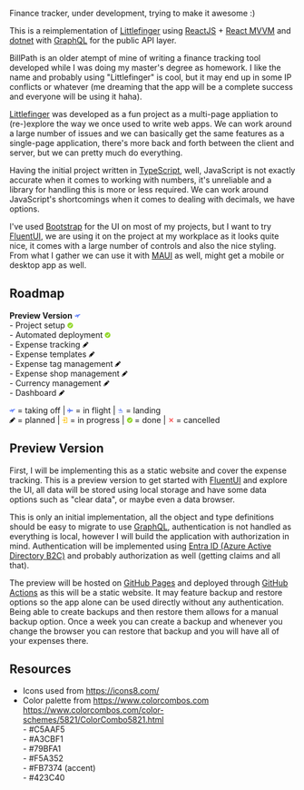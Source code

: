 Finance tracker, under development, trying to make it awesome :)

This is a reimplementation of [Littlefinger](https://github.com/Andrei15193/Littlefinger) using [ReactJS](https://react.dev/) + [React MVVM](https://www.npmjs.com/package/react-model-view-viewmodel) and [dotnet](https://dotnet.microsoft.com/) with [GraphQL](https://graphql.org/) for the public API layer.

BillPath is an older atempt of mine of writing a finance tracking tool developed while I was doing my master's degree as homework. I like the name and probably using "Littlefinger" is cool, but it may end up in some IP conflicts or whatever (me dreaming that the app will be a complete success and everyone will be using it haha).

[Littlefinger](https://github.com/Andrei15193/Littlefinger) was developed as a fun project as a multi-page appliation to (re-)explore the way we once used to write web apps. We can work around a large number of issues and we can basically get the same features as a single-page application, there's more back and forth between the client and server, but we can pretty much do everything.

Having the initial project written in [TypeScript](https://www.typescriptlang.org/), well, JavaScript is not exactly accurate when it comes to working with numbers, it's unreliable and a library for handling this is more or less required. We can work around JavaScript's shortcomings when it comes to dealing with decimals, we have options.

I've used [Bootstrap](https://getbootstrap.com/) for the UI on most of my projects, but I want to try [FluentUI](https://developer.microsoft.com/fluentui), we are using it on the project at my workplace as it looks quite nice, it comes with a large number of controls and also the nice styling. From what I gather we can use it with [MAUI](https://dotnet.microsoft.com/apps/maui) as well, might get a mobile or desktop app as well.

## Roadmap

**Preview Version** ![taking off](./assets/taking-off.png)  
\- Project setup ![done](./assets/done.png)  
\- Automated deployment ![done](./assets/done.png)  
\- Expense tracking ![planned](./assets/planned.png)  
\- Expense templates ![planned](./assets/planned.png)  
\- Expense tag management ![planned](./assets/planned.png)  
\- Expense shop management ![planned](./assets/planned.png)  
\- Currency management ![planned](./assets/planned.png)  
\- Dashboard ![planned](./assets/planned.png)

![taking off](./assets/taking-off.png) = taking off
| ![in flight](./assets/in-flight.png) = in flight
| ![landing](./assets/landing.png) = landing  
![planned](./assets/planned.png) = planned
| ![in-progress](./assets/in-progress.png) = in progress
| ![done](./assets/done.png) = done
| ![cancelled](./assets/cancelled.png) = cancelled

## Preview Version

First, I will be implementing this as a static website and cover the expense tracking. This is a preview version to get started with [FluentUI](https://developer.microsoft.com/fluentui) and explore the UI, all data will be stored using local storage and have some data options such as "clear data", or maybe even a data browser.

This is only an initial implementation, all the object and type definitions should be easy to migrate to use [GraphQL](https://graphql.org/), authentication is not handled as everything is local, however I will build the application with authorization in mind. Authentication will be implemented using [Entra ID (Azure Active Directory B2C)](https://learn.microsoft.com/azure/active-directory-b2c/) and probably authorization as well (getting claims and all that).

The preview will be hosted on [GitHub Pages](https://pages.github.com/) and deployed through [GitHub Actions](https://docs.github.com/actions) as this will be a static website. It may feature backup and restore options so the app alone can be used directly without any authentication. Being able to create backups and then restore them allows for a manual backup option. Once a week you can create a backup and whenever you change the browser you can restore that backup and you will have all of your expenses there.

## Resources

* Icons used from https://icons8.com/
* Color palette from https://www.colorcombos.com  
  https://www.colorcombos.com/color-schemes/5821/ColorCombo5821.html  
  \- #C5AAF5  
  \- #A3CBF1  
  \- #79BFA1  
  \- #F5A352  
  \- #FB7374 (accent)  
  \- #423C40